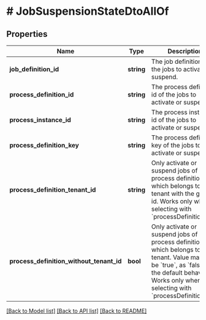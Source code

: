 # # JobSuspensionStateDtoAllOf

## Properties

Name | Type | Description | Notes
------------ | ------------- | ------------- | -------------
**job_definition_id** | **string** | The job definition id of the jobs to activate or suspend. | [optional]
**process_definition_id** | **string** | The process definition id of the jobs to activate or suspend. | [optional]
**process_instance_id** | **string** | The process instance id of the jobs to activate or suspend. | [optional]
**process_definition_key** | **string** | The process definition key of the jobs to activate or suspend. | [optional]
**process_definition_tenant_id** | **string** | Only activate or suspend jobs of a process definition which belongs to a tenant with the given id. Works only when selecting with &#x60;processDefinitionKey&#x60;. | [optional]
**process_definition_without_tenant_id** | **bool** | Only activate or suspend jobs of a process definition which belongs to no tenant. Value may only be &#x60;true&#x60;, as &#x60;false&#x60; is the default behavior. Works only when selecting with &#x60;processDefinitionKey&#x60;. | [optional]

[[Back to Model list]](../../README.md#models) [[Back to API list]](../../README.md#endpoints) [[Back to README]](../../README.md)

